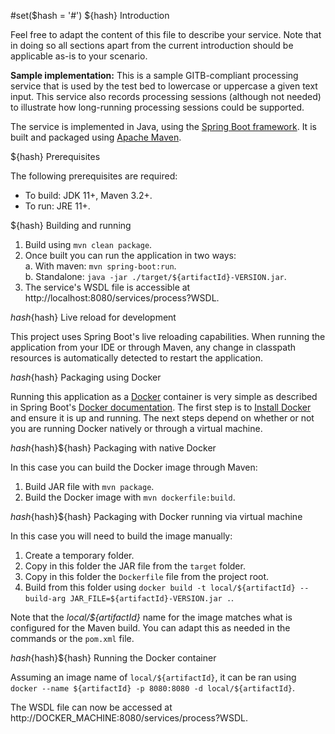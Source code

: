 #set($hash = '#')
${hash} Introduction

Feel free to adapt the content of this file to describe your service. Note that in doing so all sections apart from 
the current introduction should be applicable as-is to your scenario.

**Sample implementation:** This is a sample GITB-compliant processing service that is used by the test bed to lowercase
or uppercase a given text input. This service also records processing sessions (although not needed) to illustrate how
long-running processing sessions could be supported. 

The service is implemented in Java, using the [Spring Boot framework](https://spring.io/projects/spring-boot). It is 
built and packaged using [Apache Maven](https://maven.apache.org/).

${hash} Prerequisites

The following prerequisites are required:
* To build: JDK 11+, Maven 3.2+.
* To run: JRE 11+.

${hash} Building and running

1. Build using `mvn clean package`.
2. Once built you can run the application in two ways:  
  a. With maven: `mvn spring-boot:run`.  
  b. Standalone: `java -jar ./target/${artifactId}-VERSION.jar`.
3. The service's WSDL file is accessible at http://localhost:8080/services/process?WSDL.

${hash}${hash} Live reload for development

This project uses Spring Boot's live reloading capabilities. When running the application from your IDE or through
Maven, any change in classpath resources is automatically detected to restart the application.

${hash}${hash} Packaging using Docker

Running this application as a [Docker](https://www.docker.com/) container is very simple as described in Spring Boot's
[Docker documentation](https://spring.io/guides/gs/spring-boot-docker/). The first step is to 
[Install Docker](https://docs.docker.com/install/) and ensure it is up and running. The next steps depend on whether
or not you are running Docker natively or through a virtual machine.

${hash}${hash}${hash} Packaging with native Docker
 
In this case you can build the Docker image through Maven:
1. Build JAR file with `mvn package`.
2. Build the Docker image with `mvn dockerfile:build`.

${hash}${hash}${hash} Packaging with Docker running via virtual machine

In this case you will need to build the image manually:
1. Create a temporary folder.
2. Copy in this folder the JAR file from the `target` folder.
3. Copy in this folder the `Dockerfile` file from the project root. 
4. Build from this folder using `docker build -t local/${artifactId} --build-arg JAR_FILE=${artifactId}-VERSION.jar .`. 

Note that the *local/${artifactId}* name for the image matches what is configured for the Maven build. You can adapt this
as needed in the commands or the `pom.xml` file.

${hash}${hash}${hash} Running the Docker container

Assuming an image name of `local/${artifactId}`, it can be ran using `docker --name ${artifactId} -p 8080:8080 -d local/${artifactId}`. 

The WSDL file can now be accessed at http://DOCKER_MACHINE:8080/services/process?WSDL. 
